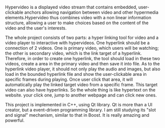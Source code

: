 Hypervideo is a displayed video stream that contains embedded, user-clickable anchors allowing navigation between video and other hypermedia elements.Hypervideo thus combines video with a non linear information structure, allowing a user to make choices based on the content of the video and the user's interests.

The whole project consists of two parts: a hyper linking tool for video and a video player to interactive with hypervideos. One hyperlink should be a connection of 2 videos. One is primary video, which users will be watching; the other is secondary video, which is the link target of a hyperlink. Therefore, in order to create one hyperlink, the tool should load in these two videos, create a area in the primary video and then save it into file. As to the hyperlink video player, it should not only play the audio and images, but also load in the bounded hyperlink file and show the user-clickable area in specific frames during playing. Once user click that area, it will automatically play the linked target video from a specific frame. This target video can also have hyperlinks. So the whole thing is like hypertext on the website. your click one, jump to another webpage and can click new ones.

This project is implemented in C++, using Qt library. Qt is more than a UI creator, but a event-driven programming library. I am still studying its "slot and signal" mechanism, similar to that in Boost. It is really amazing and powerful.


